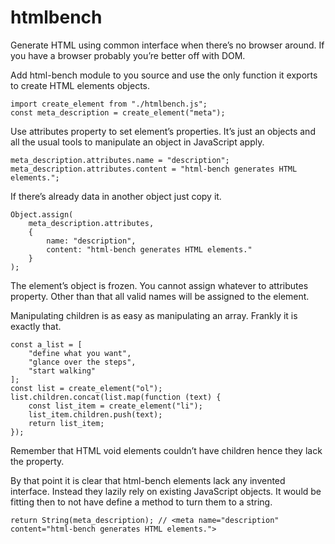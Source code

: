 # htmlbench

Generate HTML using common interface when there’s no browser around. If you have
a browser probably you’re better off with DOM.

Add html-bench module to you source and use the only function it exports to
create HTML elements objects.

    import create_element from "./htmlbench.js";
    const meta_description = create_element("meta");

Use attributes property to set element’s properties. It’s just an objects and
all the usual tools to manipulate an object in JavaScript apply.

    meta_description.attributes.name = "description";
    meta_description.attributes.content = "html-bench generates HTML elements.";

If there’s already data in another object just copy it.

    Object.assign(
        meta_description.attributes,
        {
            name: "description",
            content: "html-bench generates HTML elements."
        }
    );

The element’s object is frozen. You cannot assign whatever to attributes
property. Other than that all valid names will be assigned to the element.

Manipulating children is as easy as manipulating an array. Frankly it is exactly
that.

    const a_list = [
        "define what you want",
        "glance over the steps",
        "start walking"
    ];
    const list = create_element("ol");
    list.children.concat(list.map(function (text) {
        const list_item = create_element("li");
        list_item.children.push(text);
        return list_item;
    });

Remember that HTML void elements couldn’t have children hence they lack the
property.

By that point it is clear that html-bench elements lack any invented interface.
Instead they lazily rely on existing JavaScript objects. It would be fitting
then to not have define a method to turn them to a string.

    return String(meta_description); // <meta name="description" content="html-bench generates HTML elements.">
